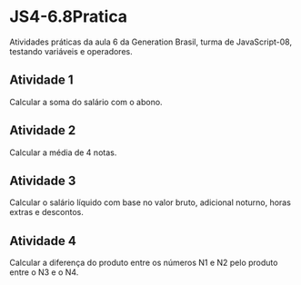 # JS4-6.8Pratica
Atividades práticas da aula 6 da Generation Brasil, turma de JavaScript-08, testando variáveis e operadores.

## Atividade 1
Calcular a soma do salário com o abono.

## Atividade 2
Calcular a média de 4 notas.

## Atividade 3
Calcular o salário líquido com base no valor bruto, adicional noturno, horas extras e descontos.

## Atividade 4
Calcular a diferença do produto entre os números N1 e N2 pelo produto entre o N3 e o N4.